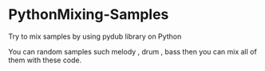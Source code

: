 # PythonMixing-Samples
Try to mix samples by using pydub library on Python

You can random samples such melody , drum , bass then you can mix all of them with these code.
